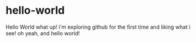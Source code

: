 # hello-world
Hello World
what up! i'm exploring github for the first time and liking what i see!
oh yeah, and hello world!
